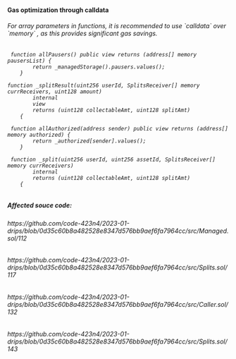 <h4>Gas optimization through calldata</h4>

<h6>For array parameters in functions, it is recommended to use `calldata` over `memory` , as this provides significant gas savings.<h6>

```
 function allPausers() public view returns (address[] memory pausersList) {
        return _managedStorage().pausers.values();
    }
```

```
function _splitResult(uint256 userId, SplitsReceiver[] memory currReceivers, uint128 amount)
        internal
        view
        returns (uint128 collectableAmt, uint128 splitAmt)
    {
```

```
 function allAuthorized(address sender) public view returns (address[] memory authorized) {
        return _authorized[sender].values();
    }
```

```
 function _split(uint256 userId, uint256 assetId, SplitsReceiver[] memory currReceivers)
        internal
        returns (uint128 collectableAmt, uint128 splitAmt)
    {
```

<h5>Affected souce code:</h5>
<h6>https://github.com/code-423n4/2023-01-drips/blob/0d35c60b8a482528e8347d576bb9aef6fa7964cc/src/Managed.sol/112</h6>
<h6>https://github.com/code-423n4/2023-01-drips/blob/0d35c60b8a482528e8347d576bb9aef6fa7964cc/src/Splits.sol/117</h6>
<h6>https://github.com/code-423n4/2023-01-drips/blob/0d35c60b8a482528e8347d576bb9aef6fa7964cc/src/Caller.sol/132</h6>
<h6>https://github.com/code-423n4/2023-01-drips/blob/0d35c60b8a482528e8347d576bb9aef6fa7964cc/src/Splits.sol/143</h6>

